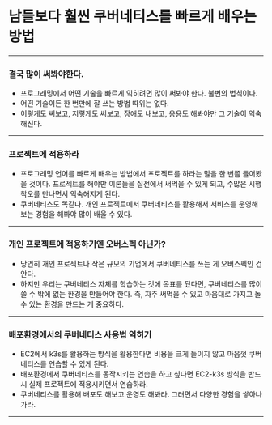 # 남들보다 훨씬 쿠버네티스를 빠르게 배우는 방법

---

### 결국 많이 써봐야한다.
- 프로그래밍에서 어떤 기술을 빠르게 익히려면 많이 써봐야 한다. 불변의 법칙이다. 
- 어떤 기술이든 한 번만에 잘 쓰는 방법 따위는 없다. 
- 이렇게도 써보고, 저렇게도 써보고, 장애도 내보고, 응용도 해봐야만 그 기술이 익숙해진다.

---

### 프로젝트에 적용하라
- 프로그래밍 언어를 빠르게 배우는 방법에서 프로젝트를 하라는 말을 한 번쯤 들어봤을 것이다. 프로젝트를 해야만 이론들을 실전에서 써먹을 수 있게
되고, 수많은 시행착오를 만나면서 익숙해지게 된다.
- 쿠버네티스도 똑같다. 개인 프로젝트에서 쿠버네티스를 활용해서 서비스를 운영해보는 경험을 해봐야 많이 배울 수 있다.

---

### 개인 프로젝트에 적용하기엔 오버스펙 아닌가?
- 당연히 개인 프로젝트나 작은 규모의 기업에서 쿠버네티스를 쓰는 게 오버스펙인 건 안다. 
- 하지만 우리는 쿠버네티스 자체를 학습하는 것에 목표를 뒀다면, 쿠버네티스를 많이 쓸 수 밖에 없는 환경을 만들어야 한다. 즉, 자주 써먹을 수
있고 마음대로 가지고 놀 수 있는 환경을 만드는 게 중요하다.

---

### 배포환경에서의 쿠버네티스 사용법 익히기
- EC2에서 k3s를 활용하는 방식을 활용한다면 비용을 크게 들이지 않고 마음껏 쿠버네티스를 연습할 수 있게 된다. 
- 배포환경에서 쿠버네티스를 동작시키는 연습을 하고 싶다면 EC2-k3s 방식을 반드시 실제 프로젝트에 적용시키면서 연습하라. 
- 쿠버네티스를 활용해 배포도 해보고 운영도 해봐라. 그러면서 다양한 경험을 쌓아나가라.

---
